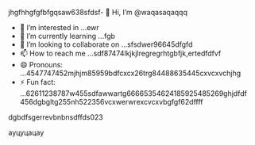 jhgfhhgfgfbfgqsaw638sfdsf- 👋 Hi, I’m @waqasaqaqqq
- 👀 I’m interested in ...ewr
- 🌱 I’m currently learning ...fgb
- 💞️ I’m looking to collaborate on ...sfsdwer96645dfgfd
- 📫 How to reach me ...sdf87474lkjkjlregregrhtgbfjk,ertedfdfvf
- 😄 Pronouns: ...4547747452mjhjm85959bdfcxcx26trg84488635445cxvcxvchjhg
- ⚡ Fun fact: ...62611238787w455sdfawwartg66665354624185925485269ghjdfdf
456dgbgltg255nh522356vcxwerwrexcvcxvbgfgf62dffff
<!---45asdsfd2212.mltyh6+99996+xvccxv
waqasaqa/waqasaqa is a ✨ special ✨ repository because its `README.md` (this file) appears on your GitHub profile555.lj3512
You can click the Preview link to take a look at your changes.45hndssd
--->dgbdfsgerrevbnbnsdffds023
ауцуцацау
